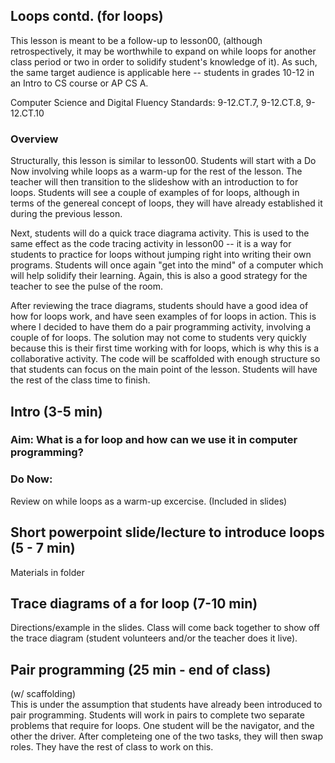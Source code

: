 ## Loops contd. (for loops)
This lesson is meant to be a follow-up to lesson00, (although retrospectively, it may be worthwhile to expand on while loops for another class period or two in order to solidify student's knowledge of it). As such, the same target audience is applicable here -- students in grades 10-12 in an Intro to CS course or AP CS A.

Computer Science and Digital Fluency Standards: 9-12.CT.7, 9-12.CT.8, 9-12.CT.10

### Overview
Structurally, this lesson is similar to lesson00. Students will start with a Do Now involving while loops as a warm-up for the rest of the lesson. The teacher will then transition to the slideshow with an introduction to for loops.
Students will see a couple of examples of for loops, although in terms of the genereal concept of loops, they will have already established it during the previous lesson. 

Next, students will do a quick trace diagrama activity. This is used to the same effect as the code tracing activity in lesson00 -- it is a way for students to practice for loops without jumping right into writing their own programs.
Students will once again "get into the mind" of a computer which will help solidify their learning. Again, this is also a good strategy for the teacher to see the pulse of the room. 

After reviewing the trace diagrams, students should have a good idea of how for loops work, and have seen examples of for loops in action. This is where I decided to have them do a pair programming activity, involving 
a couple of for loops. The solution may not come to students very quickly because this is their first time working with for loops, which is why this is a collaborative activity. The code will be scaffolded with enough structure so that students 
can focus on the main point of the lesson. Students will have the rest of the class time to finish.

## Intro (3-5 min)
### Aim: What is a for loop and how can we use it in computer programming?  

### Do Now: 

Review on while loops as a warm-up excercise. (Included in slides)


## Short powerpoint slide/lecture to introduce loops (5 - 7 min)
Materials in folder


## Trace diagrams of a for loop (7-10 min)
Directions/example in  the slides. Class will come back together to show off the trace diagram (student volunteers and/or the teacher does it live).


## Pair programming (25 min - end of class)
(w/ scaffolding)  
This is under the assumption that students have already been introduced to pair programming. Students will work in pairs to complete two separate problems that require for loops. 
One student will be the navigator, and the other the driver. After completeing one of the two tasks, they will then swap roles. They have the rest of class to work on this.
